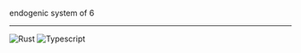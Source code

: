 endogenic system of 6

---

![Rust](https://img.shields.io/badge/Rust-black?style=for-the-badge&logo=rust&logoColor=#E57324)
![Typescript](https://img.shields.io/badge/TypeScript-007ACC?style=for-the-badge&logo=typescript&logoColor=white)

